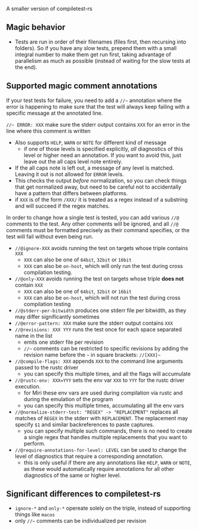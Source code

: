 A smaller version of compiletest-rs

## Magic behavior

* Tests are run in order of their filenames (files first, then recursing into folders).
  So if you have any slow tests, prepend them with a small integral number to make them get run first, taking advantage of parallelism as much as possible (instead of waiting for the slow tests at the end).

## Supported magic comment annotations

If your test tests for failure, you need to add a `//~` annotation where the error is happening
to make sure that the test will always keep failing with a specific message at the annotated line.

`//~ ERROR: XXX` make sure the stderr output contains `XXX` for an error in the line where this comment is written

* Also supports `HELP`, `WARN` or `NOTE` for different kind of message
    * if one of those levels is specified explicitly, *all* diagnostics of this level or higher need an annotation. If you want to avoid this, just leave out the all caps level note entirely.
* If the all caps note is left out, a message of any level is matched. Leaving it out is not allowed for `ERROR` levels.
* This checks the output *before* normalization, so you can check things that get normalized away, but need to
    be careful not to accidentally have a pattern that differs between platforms.
* if `XXX` is of the form `/XXX/` it is treated as a regex instead of a substring and will succeed if the regex matches.

In order to change how a single test is tested, you can add various `//@` comments to the test.
Any other comments will be ignored, and all `//@` comments must be formatted precisely as
their command specifies, or the test will fail without even being run.

* `//@ignore-XXX` avoids running the test on targets whose triple contains `XXX`
    * `XXX` can also be one of `64bit`, `32bit` or `16bit`
    * `XXX` can also be `on-host`, which will only run the test during cross compilation testing.
* `//@only-XXX` avoids running the test on targets whose triple **does not** contain `XXX`
    * `XXX` can also be one of `64bit`, `32bit` or `16bit`
    * `XXX` can also be `on-host`, which will not run the test during cross compilation testing
* `//@stderr-per-bitwidth` produces one stderr file per bitwidth, as they may differ significantly sometimes
* `//@error-pattern: XXX` make sure the stderr output contains `XXX`
* `//@revisions: XXX YYY` runs the test once for each space separated name in the list
    * emits one stderr file per revision
    * `//~` comments can be restricted to specific revisions by adding the revision name before the `~` in square brackets: `//[XXX]~`
* `//@compile-flags: XXX` appends `XXX` to the command line arguments passed to the rustc driver
    * you can specify this multiple times, and all the flags will accumulate
* `//@rustc-env: XXX=YYY` sets the env var `XXX` to `YYY` for the rustc driver execution.
    * for Miri these env vars are used during compilation via rustc and during the emulation of the program
    * you can specify this multiple times, accumulating all the env vars
* `//@normalize-stderr-test: "REGEX" -> "REPLACEMENT"` replaces all matches of `REGEX` in the stderr with `REPLACEMENT`. The replacement may specify `$1` and similar backreferences to paste captures.
    * you can specify multiple such commands, there is no need to create a single regex that handles multiple replacements that you want to perform.
* `//@require-annotations-for-level: LEVEL` can be used to change the level of diagnostics that require a corresponding annotation.
    * this is only useful if there are any annotations like `HELP`, `WARN` or `NOTE`, as these would automatically require annotations for all other diagnostics of the same or higher level.

## Significant differences to compiletest-rs

* `ignore-*` and `only-*` opereate solely on the triple, instead of supporting things like `macos`
* only `//~` comments can be individualized per revision
